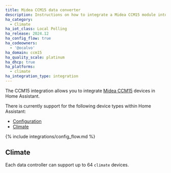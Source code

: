 ```yaml
---
title: Midea CCM15 data converter
description: Instructions on how to integrate a Midea CCM15 module into Home Assistant.
ha_category:
  - Climate
ha_iot_class: Local Polling
ha_release: 2024.12
ha_config_flow: true
ha_codeowners:
  - '@ocalvo'
ha_domain: ccm15
ha_quality_scale: platinum
ha_dhcp: true
ha_platforms:
  - climate
ha_integration_type: integration
---
```


The CCM15 integration allows you to integrate [Midea CCM15](https://mbt.midea.com/hvac-goods/midea-products-category/vrfs/vrf-controller/central-controller-ccm-15) devices in Home Assistant.

There is currently support for the following device types within Home Assistant:

- [Configuration](#configuration)
- [Climate](#climate)

{% include integrations/config_flow.md %}

## Climate

Each data controller can support up to 64 `climate` devices.
